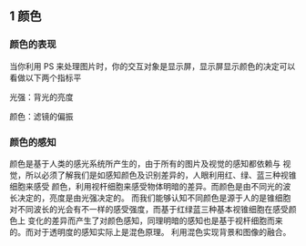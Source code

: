 
## 1 颜色
### 颜色的表现
当你利用 PS 来处理图片时，你的交互对象是显示屏，显示屏显示颜色的决定可以看做以下两个指标平

光强：背光的亮度

颜色：滤镜的偏振

### 颜色的感知
颜色是基于人类的感光系统所产生的，由于所有的图片及视觉的感知都依赖与
视觉，所以必须了解我们是如感知颜色及识别差异的，人眼利用红、绿、蓝三种视锥细胞来感受
颜色，利用视杆细胞来感受物体明暗的差异。而颜色是由不同光的波长决定的，亮度是由光强决定的。
而我们能够认知不同颜色是源于人的是锥细胞对不同波长的光会有不一样的感受强度，而基于红绿蓝三种基本视锥细胞在感受颜色上
变化的差异而产生了对颜色感知，同理明暗的感知也是基于视杆细胞而来的。而对于透明度的感知实际上是混色原理。
利用混色实现背景和图像的融合。



